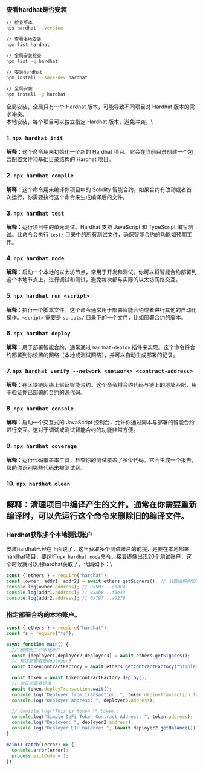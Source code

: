 ### 查看hardhat是否安装
```bash
// 检查版本
npx hardhat --version

// 查看本地安装
npm list hardhat

// 全局安装检查
npm list -g hardhat

// 安装hardhat
npm install --save-dev hardhat

// 全局安装
npm install -g hardhat
```
全局安装，全局只有一个 Hardhat 版本，可能导致不同项目对 Hardhat 版本的需求冲突。\
本地安装，每个项目可以独立指定 Hardhat 版本，避免冲突。\

### 1. `npx hardhat init`
   **解释**：这个命令用来初始化一个新的 Hardhat 项目。它会在当前目录创建一个包含配置文件和基础目录结构的 Hardhat 项目。

### 2. `npx hardhat compile`
   **解释**：这个命令用来编译你项目中的 Solidity 智能合约。如果合约有改动或者首次运行，你需要执行这个命令来生成编译后的文件。

### 3. `npx hardhat test`
   **解释**：运行项目中的单元测试。Hardhat 支持 JavaScript 和 TypeScript 编写测试。此命令会执行 `test/` 目录中的所有测试文件，确保智能合约的功能如预期工作。

### 4. `npx hardhat node`
   **解释**：启动一个本地的以太坊节点，常用于开发和测试。你可以将智能合约部署到这个本地节点上，进行调试和测试，避免每次都与实际的以太坊网络交互。

### 5. `npx hardhat run <script>`
   **解释**：执行一个脚本文件。这个命令通常用于部署智能合约或者进行其他的自动化操作。`<script>` 需要是 `scripts/` 目录下的一个文件，比如部署合约的脚本。

### 6. `npx hardhat deploy`
   **解释**：用于部署智能合约。通常通过 `hardhat-deploy` 插件来实现。这个命令将合约部署到你设置的网络（本地或测试网络），并可以自动生成部署的记录。

### 7. `npx hardhat verify --network <network> <contract-address>`
   **解释**：在区块链网络上验证智能合约。这个命令将合约代码与链上的地址匹配，用于验证你已部署的合约的源代码。

### 8. `npx hardhat console`
   **解释**：启动一个交互式的 JavaScript 控制台，允许你通过脚本与部署的智能合约进行交互。这对于调试或测试智能合约的功能非常方便。

### 9. `npx hardhat coverage`
   **解释**：运行代码覆盖率工具，检查你的测试覆盖了多少代码。它会生成一个报告，帮助你识别哪些代码未被测试到。

### 10. `npx hardhat clean`
   **解释**：清理项目中编译产生的文件。通常在你需要重新编译时，可以先运行这个命令来删除旧的编译文件。
---
### Hardhat获取多个本地测试账户
安装hardhat已经在上面说了，这里获取多个测试账户的前提，是要在本地部署hardhat项目，要运行`npx hardhat node`命令，接着终端出现20个测试账户，这个时候就可以用hardhat获取了，代码如下：\
```javascript
const { ethers } = require("hardhat");
const [owner, addr1, addr2] = await ethers.getSigners(); // 从数组解构出3个账户
console.log(owner.address); // 0x5B3...eddC4
console.log(addr1.address); // 0xAb8...f3e43
console.log(addr2.address); // 0x797...a9270
```

### 指定部署合约的本地账户。
```javascript
const { ethers } = require("hardhat");
const fs = require("fs");

async function main() {
  // 解构出三个本地账户
  const [deployer1,deployer2,deployer3] = await ethers.getSigners();
  // 指定部署者是deployer3
  const tokenContractFactory = await ethers.getContractFactory("SimpleDeFiToken",deployer3);

  const token = await tokenContractFactory.deploy();
  // 验证部署者是谁
  await token.deployTransaction.wait();
  console.log("Deployer from transaction: ", token.deployTransaction.from);
  console.log("Deployer address: ", deployer3.address);

  // console.log("This is token：",token);
  console.log("Simple DeFi Token Contract Address: ", token.address);
  console.log("Deployer: ", deployer2.address);
  console.log("Deployer ETH balance: ", (await deployer2.getBalance()).toString());
}

main().catch((error) => {
  console.error(error);
  process.exitCode = 1;
});
```
